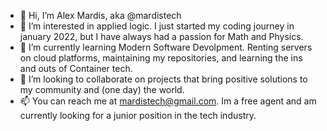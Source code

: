 - 👋 Hi, I’m Alex Mardis, aka @mardistech
- 👀 I’m interested in applied logic. I just started my coding journey in january 2022, but I have always had a passion for Math and Physics.
- 🌱 I’m currently learning Modern Software Devolpment. Renting servers on cloud platforms, maintaining my repositories, and learning the ins and outs of Container tech.
- 💞️ I’m looking to collaborate on projects that bring positive solutions to my community and (one day) the world.
- 📫 You can reach me at mardistech@gmail.com. Im a free agent and am currently looking for a junior position in the tech industry.

<!---
MardisTech/MardisTech is a ✨ special ✨ repository because its `README.md` (this file) appears on your GitHub profile.
You can click the Preview link to take a look at your changes.
--->
